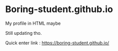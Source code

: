 # Boring-student.github.io
My profile in HTML maybe


Still updating tho.


Quick enter link : https://boring-student.github.io/
